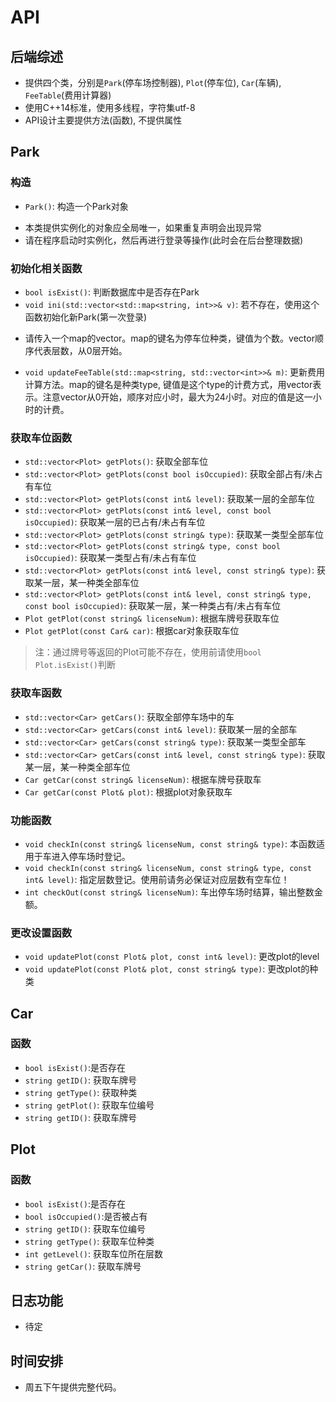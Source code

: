 # API

## 后端综述
- 提供四个类，分别是`Park`(停车场控制器), `Plot`(停车位), `Car`(车辆), `FeeTable`(费用计算器)
- 使用C++14标准，使用多线程，字符集utf-8
- API设计主要提供方法(函数), 不提供属性

## Park

### 构造
+ `Park()`: 构造一个Park对象
- 本类提供实例化的对象应全局唯一，如果重复声明会出现异常
- 请在程序启动时实例化，然后再进行登录等操作(此时会在后台整理数据)

### 初始化相关函数
+ `bool isExist()`: 判断数据库中是否存在Park
+ `void ini(std::vector<std::map<string, int>>& v)`: 若不存在，使用这个函数初始化新Park(第一次登录)
- 请传入一个map的vector。map的键名为停车位种类，键值为个数。vector顺序代表层数，从0层开始。
+ `void updateFeeTable(std::map<string, std::vector<int>>& m)`: 更新费用计算方法。map的键名是种类type, 键值是这个type的计费方式，用vector表示。注意vector从0开始，顺序对应小时，最大为24小时。对应的值是这一小时的计费。

### 获取车位函数
+ `std::vector<Plot> getPlots()`: 获取全部车位
+ `std::vector<Plot> getPlots(const bool isOccupied)`: 获取全部占有/未占有车位
+ `std::vector<Plot> getPlots(const int& level)`: 获取某一层的全部车位
+ `std::vector<Plot> getPlots(const int& level, const bool isOccupied)`: 获取某一层的已占有/未占有车位
+ `std::vector<Plot> getPlots(const string& type)`: 获取某一类型全部车位
+ `std::vector<Plot> getPlots(const string& type, const bool isOccupied)`: 获取某一类型占有/未占有车位
+ `std::vector<Plot> getPlots(const int& level, const string& type)`: 获取某一层，某一种类全部车位
+ `std::vector<Plot> getPlots(const int& level, const string& type, const bool isOccupied)`: 获取某一层，某一种类占有/未占有车位
+ `Plot getPlot(const string& licenseNum)`: 根据车牌号获取车位
+ `Plot getPlot(const Car& car)`: 根据car对象获取车位

> 注：通过牌号等返回的Plot可能不存在，使用前请使用`bool Plot.isExist()`判断

### 获取车函数
+ `std::vector<Car> getCars()`: 获取全部停车场中的车
+ `std::vector<Car> getCars(const int& level)`: 获取某一层的全部车
+ `std::vector<Car> getCars(const string& type)`: 获取某一类型全部车
+ `std::vector<Car> getCars(const int& level, const string& type)`: 获取某一层，某一种类全部车位
+ `Car getCar(const string& licenseNum)`: 根据车牌号获取车
+ `Car getCar(const Plot& plot)`: 根据plot对象获取车

### 功能函数
+ `void checkIn(const string& licenseNum, const string& type)`: 本函数适用于车进入停车场时登记。
+ `void checkIn(const string& licenseNum, const string& type, const int& level)`: 指定层数登记。使用前请务必保证对应层数有空车位！
+ `int checkOut(const string& licenseNum)`: 车出停车场时结算，输出整数金额。

### 更改设置函数
+ `void updatePlot(const Plot& plot, const int& level)`: 更改plot的level
+ `void updatePlot(const Plot& plot, const string& type)`: 更改plot的种类

## Car

### 函数
+ `bool isExist()`:是否存在
+ `string getID()`: 获取车牌号
+ `string getType()`: 获取种类
+ `string getPlot()`: 获取车位编号
+ `string getID()`: 获取车牌号


## Plot

### 函数
+ `bool isExist()`:是否存在
+ `bool isOccupied()`:是否被占有
+ `string getID()`: 获取车位编号
+ `string getType()`: 获取车位种类
+ `int getLevel()`: 获取车位所在层数
+ `string getCar()`: 获取车牌号


## 日志功能

- 待定

## 时间安排
- 周五下午提供完整代码。







